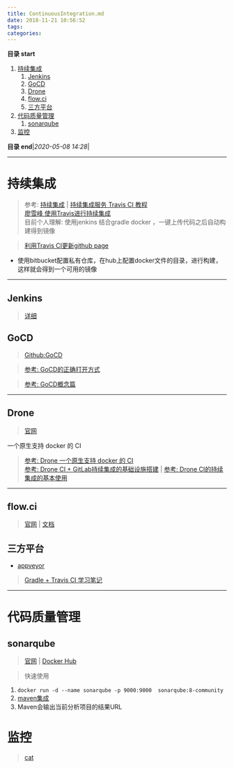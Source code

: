 ```yaml
---
title: ContinuousIntegration.md
date: 2018-11-21 10:56:52
tags: 
categories: 
---
```


**目录 start**

1. [持续集成](#持续集成)
    1. [Jenkins](#jenkins)
    1. [GoCD](#gocd)
    1. [Drone](#drone)
    1. [flow.ci](#flowci)
    1. [三方平台](#三方平台)
1. [代码质量管理](#代码质量管理)
    1. [sonarqube](#sonarqube)
1. [监控](#监控)

**目录 end**|_2020-05-08 14:28_|
****************************************
# 持续集成
> 参考: [持续集成](http://www.ruanyifeng.com/blog/2015/09/continuous-integration.html) | [持续集成服务 Travis CI 教程](http://www.ruanyifeng.com/blog/2017/12/travis_ci_tutorial.html)  
> [廖雪峰 使用Travis进行持续集成](https://www.liaoxuefeng.com/article/0014631488240837e3633d3d180476cb684ba7c10fda6f6000)  
> 目前个人理解: 使用jenkins 结合gradle docker ，一键上传代码之后自动构建得到镜像

> [利用Travis CI更新github page](https://github.com/steveklabnik/automatically_update_github_pages_with_travis_example)
- 使用bitbucket配置私有仓库，在hub上配置docker文件的目录，进行构建，这样就会得到一个可用的镜像

**************************
## Jenkins
> [详细](Jenkins.md)

## GoCD
> [Github:GoCD](https://github.com/GoCD) 

> [参考: GoCD的正确打开方式](https://insights.thoughtworks.cn/the-right-interpretation-of-gocd/)

> [参考: GoCD概念篇](http://www.cnblogs.com/elisun/p/7071536.html)
************************
## Drone 
> [官网](https://drone.io/)

一个原生支持 docker 的 CI

> [参考: Drone 一个原生支持 docker 的 CI](https://aisensiy.github.io/2017/08/04/drone-best-ci/)  
> [参考: Drone CI + GitLab持续集成的基础设施搭建](https://zmcdbp.com/drone-ci-gitlab-base-build/) | [参考: Drone CI的持续集成的基本使用](https://zmcdbp.com/drone-ci-basic-use/)

*******************
## flow.ci
> [官网](https://flow.ci/) | [文档](https://github.com/FlowCI/docs/blob/master/intro_base.md)


## 三方平台
- [appveyor](https://ci.appveyor.com/projects)

> [Gradle + Travis CI 学习笔记](https://upupming.site/2018/04/03/gradle-travis/#travis-ci)  

****************************
# 代码质量管理

## sonarqube
> [官网](https://www.sonarqube.org/) | [Docker Hub](https://hub.docker.com/_/sonarqube/)

> 快速使用
1. `docker run -d --name sonarqube -p 9000:9000  sonarqube:8-community`
1. [maven集成](https://docs.sonarqube.org/latest/analysis/scan/sonarscanner-for-maven/)
1. Maven会输出当前分析项目的结果URL

# 监控
> [cat](https://github.com/dianping/cat)
